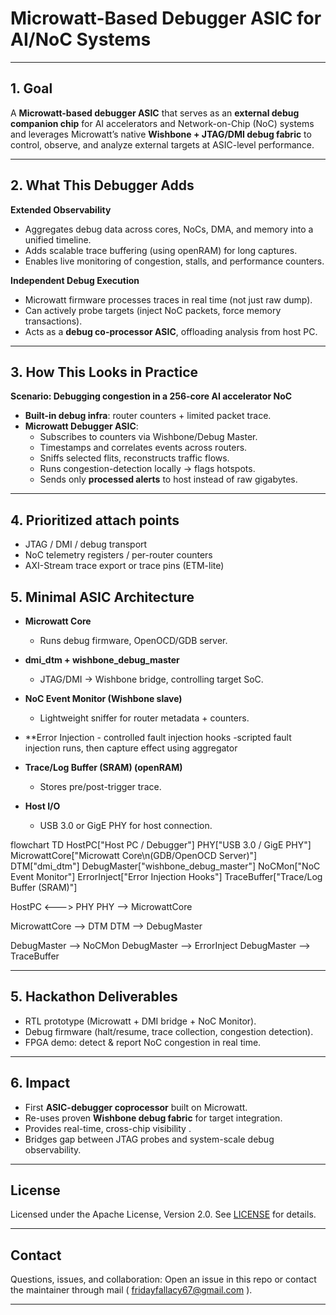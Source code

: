 # Microwatt-Based Debugger ASIC for AI/NoC Systems

---

## 1. Goal
A **Microwatt-based debugger ASIC** that serves as an **external debug companion chip** for AI accelerators and Network-on-Chip (NoC) systems and leverages Microwatt’s native **Wishbone + JTAG/DMI debug fabric** to control, observe, and analyze external targets at ASIC-level performance.

---

## 2. What This Debugger Adds

**Extended Observability**
- Aggregates debug data across cores, NoCs, DMA, and memory into a unified timeline.  
- Adds scalable trace buffering (using openRAM) for long captures.  
- Enables live monitoring of congestion, stalls, and performance counters.  

**Independent Debug Execution**
- Microwatt firmware processes traces in real time (not just raw dump).  
- Can actively probe targets (inject NoC packets, force memory transactions).  
- Acts as a **debug co-processor ASIC**, offloading analysis from host PC.  

---

## 3. How This Looks in Practice
**Scenario: Debugging congestion in a 256-core AI accelerator NoC**  

- **Built-in debug infra**: router counters + limited packet trace.  
- **Microwatt Debugger ASIC**:  
  - Subscribes to counters via Wishbone/Debug Master.  
  - Timestamps and correlates events across routers.  
  - Sniffs selected flits, reconstructs traffic flows.  
  - Runs congestion-detection locally → flags hotspots.  
  - Sends only **processed alerts** to host instead of raw gigabytes.  

---

## 4. Prioritized attach points

- JTAG / DMI / debug transport 
- NoC telemetry registers / per-router counters
- AXI-Stream trace export or trace pins (ETM-lite)

## 5. Minimal ASIC Architecture

- **Microwatt Core**  
  - Runs debug firmware, OpenOCD/GDB server.  

- **dmi_dtm + wishbone_debug_master**  
  - JTAG/DMI → Wishbone bridge, controlling target SoC.  

- **NoC Event Monitor (Wishbone slave)**  
  - Lightweight sniffer for router metadata + counters.
 
- **Error Injection - controlled fault injection hooks
  -scripted fault injection runs, then capture effect using aggregator

- **Trace/Log Buffer (SRAM) (openRAM)**  
  - Stores pre/post-trigger trace.  

- **Host I/O**  
  - USB 3.0 or GigE PHY for host connection.  


flowchart TD
HostPC["Host PC / Debugger"]
PHY["USB 3.0 / GigE PHY"]
MicrowattCore["Microwatt Core\n(GDB/OpenOCD Server)"]
DTM["dmi_dtm"]
DebugMaster["wishbone_debug_master"]
NoCMon["NoC Event Monitor"]
ErrorInject["Error Injection Hooks"]
TraceBuffer["Trace/Log Buffer (SRAM)"]

HostPC <---> PHY
PHY --> MicrowattCore

MicrowattCore --> DTM
DTM --> DebugMaster

DebugMaster --> NoCMon
DebugMaster --> ErrorInject
DebugMaster --> TraceBuffer


---

## 5. Hackathon Deliverables
- RTL prototype (Microwatt + DMI bridge + NoC Monitor).  
- Debug firmware (halt/resume, trace collection, congestion detection).  
- FPGA demo: detect & report NoC congestion in real time.  

---

## 6. Impact
- First **ASIC-debugger coprocessor** built on Microwatt.  
- Re-uses proven **Wishbone debug fabric** for target integration.  
- Provides real-time, cross-chip visibility .  
- Bridges gap between JTAG probes and system-scale debug observability.  


---

## License

Licensed under the Apache License, Version 2.0. See [LICENSE](LICENSE) for details.

---

## Contact

Questions, issues, and collaboration: Open an issue in this repo or contact the maintainer through mail ( fridayfallacy67@gmail.com ).

---


